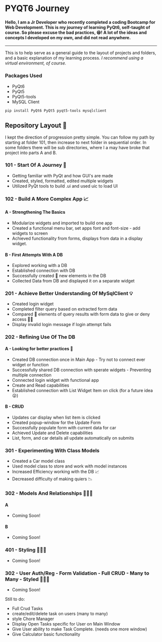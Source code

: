 # PYQT6 Journey
#### Hello, I am a Jr Developer who recently completed a coding Bootcamp for Web Development. This is my journey of learning PyQt6, self-taught of course. So please excuse the bad practices, :laughing:!  A lot of the ideas and concepts I developed on my own, and did not read anywhere.
 ---
 This is to help serve as a general guide to the layout of projects and folders, and a basic explanation of my learning process. _I recommend using a virtual environment, of course._
 ### Packages Used
 - PyQt6
 - PyQt5
 - PyQt5-tools
 - MySQL Client
```
pip install PyQt6 PyQt5 pyqt5-tools mysqlclient
```
## Repository Layout :file_folder:
I kept the direction of progression pretty simple.  You can follow my path by starting at folder 101, then increase to next folder in sequential order. In some folders there will be sub directories, where I a may have broke that project into parts A and B.
### 101 - Start Of A Journey :sunrise_over_mountains:
- Getting familiar with PyQt and how GUI's are made
- Created, styled, formatted, edited multiple widgets
- Utilized PyQt tools to build .ui and used uic to load UI
### 102 - Build A More Complex App :chart_with_upwards_trend:
#### A - Strengthening The Basics
- Modularize widgets and imported to build one app
- Created a functional menu bar, set apps font and font-size - add widgets to screen
- Achieved functionality from forms, displays from data in a display widget.
#### B - First Attempts With A DB
- Explored working with a DB
- Established connection with DB
- Successfully created :pencil: new elements in the DB
- Collected Data from DB and displayed it on a separate widget
### 201 - Achieve Better Understanding Of MySqlClient :bulb:
- Created login widget
- Completed filter query based on extracted form data
- Compared :eyes: elements of query results with form data to give or deny access :guardsman:
- Display invalid login message if login attempt fails
### 202 - Refining Use Of The DB
#### A - Looking for better practices :thinking:
- Created DB connection once in Main App - Try not to connect ever widget or function
- Successfully shared DB connection with sperate widgets - Preventing multiple connection
- Connected login widget with functional app
- Create and Read capabilities
- Established connection with List Widget Item on click (for a future idea :stuck_out_tongue_winking_eye:)
#### B - CRUD
- Updates car display when list item is clicked
- Created popup-window for the Update Form
- Successfully populate form with current data for car
- Achieved Update and Delete capabilities
- List, form, and car details all update automatically on submits
### 301 - Experimenting With Class Models
- Created a Car model class
- Used model class to store and work with model instances
- Increased Efficiency working with the DB :chart_with_upwards_trend:
- Decreased difficulty of making quiers :chart_with_downwards_trend:
### 302 - Models And Relationships :construction_worker::construction::construction_worker:
#### A
- Coming Soon!
#### B
- Coming Soon!
### 401 - Styling :construction_worker::construction::construction_worker:
- Coming Soon!
### 302 - User Auth/Reg - Form Validation - Full CRUD - Many to Many - Styled :construction_worker::construction::construction_worker:
- Coming Soon!


Still to do:
- Full Crud Tasks
- create/edit/delete task on users (many to many)
- style Chore Manager
- Display Open Tasks specific for User on Main Window
- Give User ability to make Task Complete. (needs one more window)
- Give Calculator basic functionality 